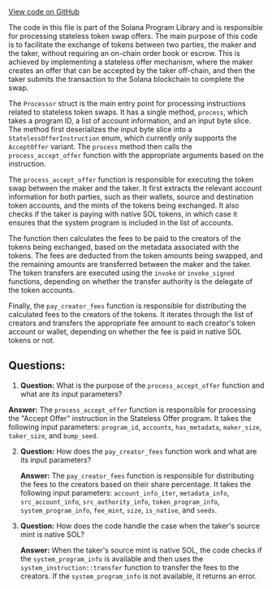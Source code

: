[View code on GitHub](https://github.com/solana-labs/solana-program-library/stateless-asks/program/src/processor.rs)

The code in this file is part of the Solana Program Library and is responsible for processing stateless token swap offers. The main purpose of this code is to facilitate the exchange of tokens between two parties, the maker and the taker, without requiring an on-chain order book or escrow. This is achieved by implementing a stateless offer mechanism, where the maker creates an offer that can be accepted by the taker off-chain, and then the taker submits the transaction to the Solana blockchain to complete the swap.

The `Processor` struct is the main entry point for processing instructions related to stateless token swaps. It has a single method, `process`, which takes a program ID, a list of account information, and an input byte slice. The method first deserializes the input byte slice into a `StatelessOfferInstruction` enum, which currently only supports the `AcceptOffer` variant. The `process` method then calls the `process_accept_offer` function with the appropriate arguments based on the instruction.

The `process_accept_offer` function is responsible for executing the token swap between the maker and the taker. It first extracts the relevant account information for both parties, such as their wallets, source and destination token accounts, and the mints of the tokens being exchanged. It also checks if the taker is paying with native SOL tokens, in which case it ensures that the system program is included in the list of accounts.

The function then calculates the fees to be paid to the creators of the tokens being exchanged, based on the metadata associated with the tokens. The fees are deducted from the token amounts being swapped, and the remaining amounts are transferred between the maker and the taker. The token transfers are executed using the `invoke` or `invoke_signed` functions, depending on whether the transfer authority is the delegate of the token accounts.

Finally, the `pay_creator_fees` function is responsible for distributing the calculated fees to the creators of the tokens. It iterates through the list of creators and transfers the appropriate fee amount to each creator's token account or wallet, depending on whether the fee is paid in native SOL tokens or not.
## Questions: 
 1. **Question:** What is the purpose of the `process_accept_offer` function and what are its input parameters?

   **Answer:** The `process_accept_offer` function is responsible for processing the "Accept Offer" instruction in the Stateless Offer program. It takes the following input parameters: `program_id`, `accounts`, `has_metadata`, `maker_size`, `taker_size`, and `bump_seed`.

2. **Question:** How does the `pay_creator_fees` function work and what are its input parameters?

   **Answer:** The `pay_creator_fees` function is responsible for distributing the fees to the creators based on their share percentage. It takes the following input parameters: `account_info_iter`, `metadata_info`, `src_account_info`, `src_authority_info`, `token_program_info`, `system_program_info`, `fee_mint`, `size`, `is_native`, and `seeds`.

3. **Question:** How does the code handle the case when the taker's source mint is native SOL?

   **Answer:** When the taker's source mint is native SOL, the code checks if the `system_program_info` is available and then uses the `system_instruction::transfer` function to transfer the fees to the creators. If the `system_program_info` is not available, it returns an error.